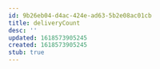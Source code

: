 ```yaml
---
id: 9b26eb04-d4ac-424e-ad63-5b2e08ac01cb
title: deliveryCount
desc: ''
updated: 1618573905245
created: 1618573905245
stub: true
---
```


